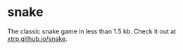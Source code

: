 # snake
The classic snake game in less than 1.5 kb.
Check it out at [xtrp.github.io/snake](https://xtrp.github.io/snake).
